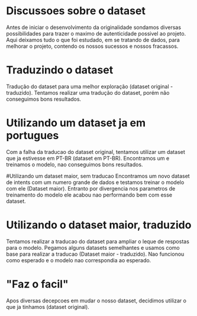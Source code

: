 # Discussoes sobre o dataset

Antes de iniciar o desenvolvimento da originalidade sondamos diversas possibilidades para trazer o maximo de autenticidade possivel ao projeto.
Aqui deixamos tudo o que foi estudado, em se tratando de dados, para melhorar o projeto, contendo os nossos sucessos e nossos fracassos.

# Traduzindo o dataset
Tradução do dataset para uma melhor exploração (dataset original - traduzido).
Tentamos realizar uma tradução do dataset, porém não conseguimos bons resultados.

# Utilizando um dataset ja em portugues
Com a falha da traducao do dataset original, tentamos utilizar um dataset que ja estivesse em PT-BR (dataset em PT-BR).
Encontramos um e treinamos o modelo, nao conseguimos bons resultados.

#Utilizando um dataset maior, sem traducao
Encontramos um novo dataset de intents com um numero grande de dados e testamos treinar o modelo com ele (Dataset maior).
Entranto por divergencia nos parametros de treinamento do modelo ele acabou nao performando bem com esse dataset.

# Utilizando o dataset maior, traduzido
Tentamos realizar a traducao do dataset para ampliar o leque de respostas para o modelo.
Pegamos alguns datasets semelhantes e usamos como base para realizar a traducao (Dataset maior - traduzido).
Nao funcionou como esperado e o modelo nao correspondia ao esperado.

# "Faz o facil"
Apos diversas decepcoes em mudar o nosso dataset, decidimos utilizar o que ja tinhamos (dataset original).
